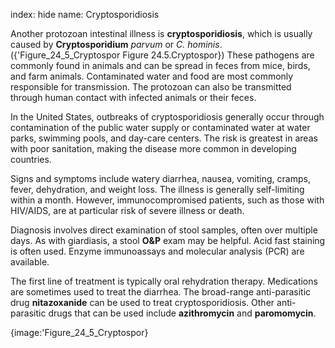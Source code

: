 index: hide
name: Cryptosporidiosis

Another protozoan intestinal illness is  **cryptosporidiosis**, which is usually caused by  **Cryptosporidium** *parvum* or  *C. hominis*. ({'Figure_24_5_Cryptospor Figure 24.5.Cryptospor}) These pathogens are commonly found in animals and can be spread in feces from mice, birds, and farm animals. Contaminated water and food are most commonly responsible for transmission. The protozoan can also be transmitted through human contact with infected animals or their feces.

In the United States, outbreaks of cryptosporidiosis generally occur through contamination of the public water supply or contaminated water at water parks, swimming pools, and day-care centers. The risk is greatest in areas with poor sanitation, making the disease more common in developing countries.

Signs and symptoms include watery diarrhea, nausea, vomiting, cramps, fever, dehydration, and weight loss. The illness is generally self-limiting within a month. However, immunocompromised patients, such as those with HIV/AIDS, are at particular risk of severe illness or death.

Diagnosis involves direct examination of stool samples, often over multiple days. As with giardiasis, a stool  **O&P** exam may be helpful. Acid fast staining is often used. Enzyme immunoassays and molecular analysis (PCR) are available.

The first line of treatment is typically oral rehydration therapy. Medications are sometimes used to treat the diarrhea. The broad-range anti-parasitic drug  **nitazoxanide** can be used to treat cryptosporidiosis. Other anti-parasitic drugs that can be used include  **azithromycin** and  **paromomycin**.


{image:'Figure_24_5_Cryptospor}
        

